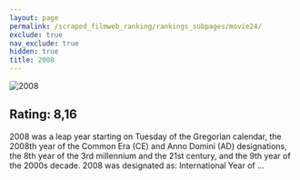 ```yaml
---
layout: page
permalink: /scraped_filmweb_ranking/rankings_subpages/movie24/
exclude: true
nav_exclude: true
hidden: true
title: 2008
---
```


![2008](https://fwcdn.pl/fpo/65/80/476580/7239651_2.7.webp)
    
## Rating: 8,16


2008 was a leap year starting on Tuesday of the Gregorian calendar, the 2008th year of the Common Era (CE) and Anno Domini (AD) designations, the 8th year of the 3rd millennium and the 21st century, and the 9th year of the 2000s decade. 2008 was designated as: International Year of ...